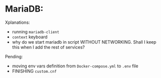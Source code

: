 # MariaDB:

Xplanations:
- running `mariadb-client`
- `context` keyboard
- why do we start mariadb in script WITHOUT NETWORKING. Shall I keep this when I add the rest of services?

Pending:
- moving env vars definition from `Docker-compose.yml` to `.env` file
- FINISHING `custom.cnf`
